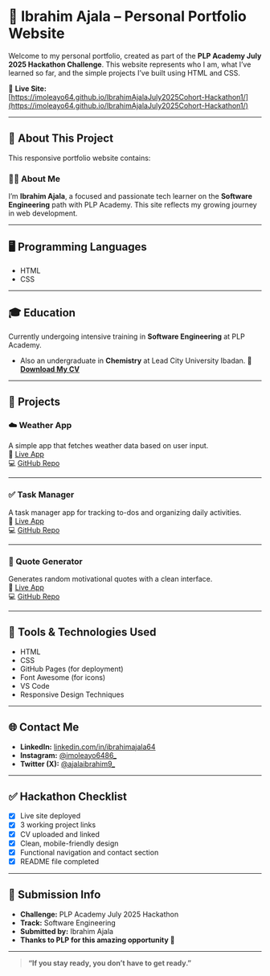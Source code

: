 # 🌟 Ibrahim Ajala – Personal Portfolio Website

Welcome to my personal portfolio, created as part of the **PLP Academy July 2025 Hackathon Challenge**. This website represents who I am, what I’ve learned so far, and the simple projects I’ve built using HTML and CSS.

🔗 **Live Site:**  
[https://imoleayo64.github.io/IbrahimAjalaJuly2025Cohort-Hackathon1/](https://imoleayo64.github.io/IbrahimAjalaJuly2025Cohort-Hackathon1/)

---

## 📌 About This Project

This responsive portfolio website contains:

### 🧑‍💻 About Me
I’m **Ibrahim Ajala**, a focused and passionate tech learner on the **Software Engineering** path with PLP Academy. This site reflects my growing journey in web development.

---

## 🖥️ Programming Languages
- HTML  
- CSS
  
---

## 🎓 Education
Currently undergoing intensive training in **Software Engineering** at PLP Academy.
- Also an undergraduate in **Chemistry** at Lead City University Ibadan.
📄 [**Download My CV**](cv.pdf)

---

## 💼 Projects

### ☁️ Weather App  
A simple app that fetches weather data based on user input.  
🔗 [Live App](https://imoleayo64.github.io/Weather-App/)  
💻 [GitHub Repo](https://github.com/Imoleayo64/Weather-App)

---

### ✅ Task Manager  
A task manager app for tracking to-dos and organizing daily activities.  
🔗 [Live App](https://imoleayo64.github.io/Task-Manager-App/)  
💻 [GitHub Repo](https://github.com/Imoleayo64/Task-Manager)

---

### 💬 Quote Generator  
Generates random motivational quotes with a clean interface.  
🔗 [Live App](https://imoleayo64.github.io/Quote-Generator/)  
💻 [GitHub Repo](https://github.com/Imoleayo64/Quote-Generator)

---

## 🔧 Tools & Technologies Used
- HTML  
- CSS  
- GitHub Pages (for deployment)  
- Font Awesome (for icons)  
- VS Code  
- Responsive Design Techniques

---

## 🌐 Contact Me

- **LinkedIn:** [linkedin.com/in/ibrahimajala64](https://www.linkedin.com/in/ibrahimajala64)  
- **Instagram:** [@imoleayo6486_](#)   
- **Twitter (X):** [@ajalaibrahim9_](#)

---

## ✅ Hackathon Checklist

- [x] Live site deployed  
- [x] 3 working project links  
- [x] CV uploaded and linked  
- [x] Clean, mobile-friendly design  
- [x] Functional navigation and contact section  
- [x] README file completed

---

## 📅 Submission Info

- **Challenge:** PLP Academy July 2025 Hackathon  
- **Track:** Software Engineering  
- **Submitted by:** Ibrahim Ajala
- **Thanks to PLP for this amazing opportunity 🥰**
---

> **“If you stay ready, you don’t have to get ready.”**
